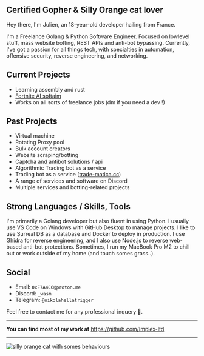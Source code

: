 ## Certified Gopher & Silly Orange cat lover

Hey there, I'm Julien, an 18-year-old developer hailing from France. 

I'm a Freelance Golang & Python Software Engineer. Focused on lowlevel stuff, mass website botting, REST APIs and anti-bot bypassing. 
Currently, I've got a passion for all things tech, with specialties in automation, offensive security, reverse engineering, and networking.

## Current Projects
- Learning assembly and rust
- [Fortnite AI softaim](https://discord.gg/t7QCUwApGF)
- Works on all sorts of freelance jobs (dm if you need a dev !)

## Past Projects
- Virtual machine
- Rotating Proxy pool
- Bulk account creators
- Website scraping/botting
- Captcha and antibot solutions / api
- Algorithmic Trading bot as a service
- Trading bot as a service ([trade-matica.cc](https://github.com/Trade-Matica))
- A range of services and software on Discord
- Multiple services and botting-related projects

## Strong Languages / Skills, Tools

I'm primarily a Golang developer but also fluent in using Python. I usually use VS Code on Windows with GitHub Desktop to manage projects. I like to use Surreal DB as a database and Docker to deploy in production. I use Ghidra for reverse engineering, and I also use Node.js to reverse web-based anti-bot protections. Sometimes, I run my MacBook Pro M2 to chill out or work outside of my home (and touch somes grass..).

## Social

- Email: `0xF7A4C6@proton.me`
- Discord: `_wasm`
- Telegram: `@nikolahellatrigger`

Feel free to contact me for any professional inquery 🤗.

---

**You can find most of my work at** https://github.com/Implex-ltd

--- 

![silly orange cat with somes behaviours](https://i.pinimg.com/1200x/cd/c1/e6/cdc1e69b6954393c7bbdebcbf00b37e3.jpg)

